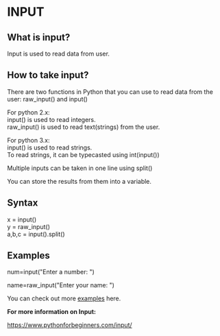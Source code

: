 # INPUT

## What is input?

Input is used to read data from user.

## How to take input?

There are two functions in Python that you can use to read data from the user: raw_input() and input()

For python 2.x:<br>
input() is used to read integers.<br>
raw_input() is used to read text(strings) from the user. 

For python 3.x:<br>
input() is used to read strings.<br>
To read strings, it can be typecasted using int(input())

Multiple inputs can be taken in one line using split()

You can store the results from them into a variable.

## Syntax

x = input()<br>
y = raw_input()<br>
a,b,c = input().split()

## Examples

num=input("Enter a number: ")

name=raw_input("Enter your name: ")

You can check out more [examples](./examples) here.

**For more information on Input:**

https://www.pythonforbeginners.com/input/

